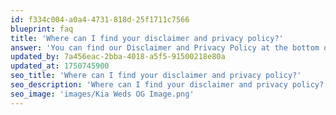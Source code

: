 ```yaml
---
id: f334c004-a0a4-4731-818d-25f1711c7566
blueprint: faq
title: 'Where can I find your disclaimer and privacy policy?'
answer: 'You can find our Disclaimer and Privacy Policy at the bottom of our website. Just scroll down to the footer section and click on the respective links labeled "Disclaimer" and "Privacy Policy" for full details on how we handle your information and legal terms.'
updated_by: 7a456eac-2bba-4018-a5f5-91500218e80a
updated_at: 1750745900
seo_title: 'Where can I find your disclaimer and privacy policy?'
seo_description: 'Where can I find your disclaimer and privacy policy?'
seo_image: 'images/Kia Weds OG Image.png'
---
```

